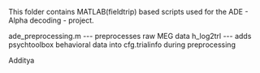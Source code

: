 This folder contains MATLAB(fieldtrip) based scripts used for the ADE - Alpha decoding - project.

ade_preprocessing.m --- preprocesses raw MEG data
h_log2trl --- adds psychtoolbox behavioral data into cfg.trialinfo during preprocessing


Additya
